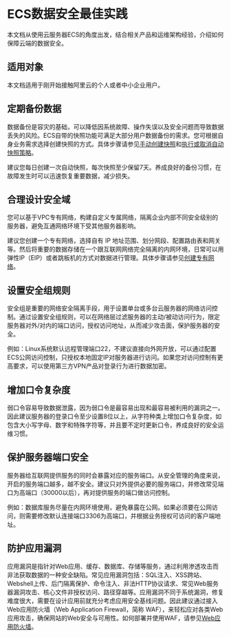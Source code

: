 ECS数据安全最佳实践 
================================

本文档从使用云服务器ECS的角度出发，结合相关产品和运维架构经验，介绍如何保障云端的数据安全。

适用对象 
-------------------------

本文档适用于刚开始接触阿里云的个人或者中小企业用户。

定期备份数据 
---------------------------

数据备份是容灾的基础，可以降低因系统故障、操作失误以及安全问题而导致数据丢失的风险。ECS自带的快照功能可满足大部分用户数据备份的需求。您可根据自身业务需求选择创建快照的方式。具体步骤请参见[手动创建快照](/intl.zh-CN/快照/使用快照/创建普通快照.md)和[执行或取消自动快照策略](/intl.zh-CN/快照/使用自动快照策略/执行或取消自动快照策略.md)。

建议您每日创建一次自动快照，每次快照至少保留7天。养成良好的备份习惯，在故障发生时可以迅速恢复重要数据，减少损失。

合理设计安全域 
----------------------------

您可以基于VPC专有网络，构建自定义专属网络，隔离企业内部不同安全级别的服务器，避免互通网络环境下受其他服务器影响。

建议您创建一个专有网络，选择自有 IP 地址范围、划分网段、配置路由表和网关等。然后将重要的数据存储在一个跟互联网网络完全隔离的内网环境，日常可以用弹性IP（EIP）或者跳板机的方式对数据进行管理。具体步骤请参见[创建专有网络](/intl.zh-CN/专有网络和交换机/管理专有网络/创建专有网络.md)。

设置安全组规则 
----------------------------

安全组是重要的网络安全隔离手段，用于设置单台或多台云服务器的网络访问控制。通过设置安全组规则，可以在网络层过滤服务器的主动/被动访问行为，限定服务器对外/对内的端口访问，授权访问地址，从而减少攻击面，保护服务器的安全。

例如：Linux系统默认远程管理端口22，不建议直接向外网开放，可以通过配置ECS公网访问控制，只授权本地固定IP对服务器进行访问。如果您对访问控制有更高要求，可以使用第三方VPN产品对登录行为进行数据加密。

增加口令复杂度 
----------------------------

弱口令容易导致数据泄露，因为弱口令是最容易出现和最容易被利用的漏洞之一。因此建议服务器的登录口令至少设置8位以上，从字符种类上增加口令复杂度，如包含大小写字母、数字和特殊字符等，并且要不定时更新口令，养成良好的安全运维习惯。

保护服务器端口安全 
------------------------------

服务器给互联网提供服务的同时会暴露对应的服务端口。从安全管理的角度来说，开启的服务端口越多，越不安全。建议只对外提供必要的服务端口，并修改常见端口为高端口（30000以后），再对提供服务的端口做访问控制。

例如：数据库服务尽量在内网环境使用，避免暴露在公网。如果必须要在公网访问，则需要修改默认连接端口3306为高端口，并根据业务授权可访问的客户端地址。

防护应用漏洞 
---------------------------

应用漏洞是指针对Web应用、缓存、数据库、存储等服务，通过利用渗透攻击而非法获取数据的一种安全缺陷。常见应用漏洞包括：SQL注入、XSS跨站、Webshell上传、后门隔离保护、命令注入、非法HTTP协议请求、常见Web服务器漏洞攻击、核心文件非授权访问、路径穿越等。应用漏洞不同于系统漏洞，修复难度很大，需要在设计应用前就充分考虑应用安全基线问题。因此建议通过接入Web应用防火墙（Web Application Firewall，简称 WAF），来轻松应对各类Web应用攻击，确保网站的Web安全与可用性。如何部署并使用WAF，请参见[Web应用防火墙]()。
